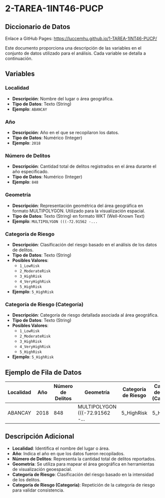 # 2-TAREA-1INT46-PUCP

## Diccionario de Datos

Enlace a GitHub Pages: https://luccemhu.github.io/1-TAREA-1INT46-PUCP/

Este documento proporciona una descripción de las variables en el conjunto de datos utilizado para el análisis. Cada variable se detalla a continuación.

## Variables

### Localidad
- **Descripción**: Nombre del lugar o área geográfica.
- **Tipo de Datos**: Texto (String)
- **Ejemplo**: `ABANCAY`

### Año
- **Descripción**: Año en el que se recopilaron los datos.
- **Tipo de Datos**: Numérico (Integer)
- **Ejemplo**: `2018`

### Número de Delitos
- **Descripción**: Cantidad total de delitos registrados en el área durante el año especificado.
- **Tipo de Datos**: Numérico (Integer)
- **Ejemplo**: `848`

### Geometría
- **Descripción**: Representación geométrica del área geográfica en formato MULTIPOLYGON. Utilizado para la visualización espacial.
- **Tipo de Datos**: Texto (String) en formato WKT (Well-Known Text)
- **Ejemplo**: `MULTIPOLYGON (((-72.91562 -...`

### Categoría de Riesgo
- **Descripción**: Clasificación del riesgo basado en el análisis de los datos de delitos.
- **Tipo de Datos**: Texto (String)
- **Posibles Valores**: 
  - `1_LowRisk`
  - `2_ModerateRisk`
  - `3_HighRisk`
  - `4_VeryHighRisk`
  - `5_HighRisk`
- **Ejemplo**: `5_HighRisk`

### Categoría de Riesgo (Categoría)
- **Descripción**: Categoría de riesgo detallada asociada al área geográfica.
- **Tipo de Datos**: Texto (String)
- **Posibles Valores**: 
  - `1_LowRisk`
  - `2_ModerateRisk`
  - `3_HighRisk`
  - `4_VeryHighRisk`
  - `5_HighRisk`
- **Ejemplo**: `5_HighRisk`

## Ejemplo de Fila de Datos

| Localidad | Año  | Número de Delitos | Geometría       | Categoría de Riesgo | Categoría de Riesgo (Categoría) |
|-----------|------|-------------------|-----------------|---------------------|--------------------------------|
| ABANCAY   | 2018 | 848               | MULTIPOLYGON (((-72.91562 -... | 5_HighRisk          | 5_HighRisk                      |

## Descripción Adicional

- **Localidad**: Identifica el nombre del lugar o área.
- **Año**: Indica el año en que los datos fueron recopilados.
- **Número de Delitos**: Representa la cantidad total de delitos reportados.
- **Geometría**: Se utiliza para mapear el área geográfica en herramientas de visualización geoespacial.
- **Categoría de Riesgo**: Clasificación del riesgo basado en la intensidad de los delitos.
- **Categoría de Riesgo (Categoría)**: Repetición de la categoría de riesgo para validar consistencia.
